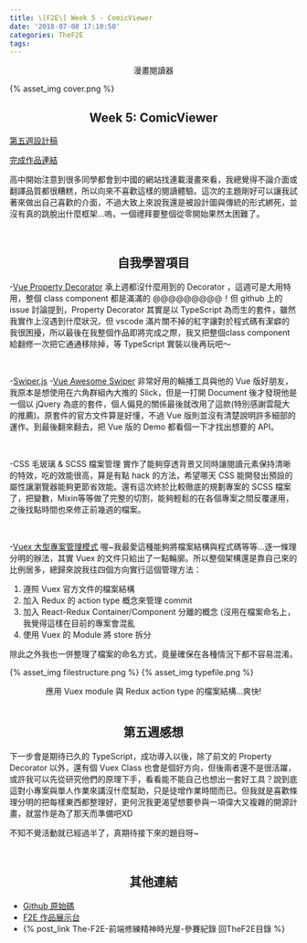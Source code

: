 ```yaml
---
title: \[F2E\] Week 5 - ComicViewer
date: '2018-07-08 17:10:50'
categories: TheF2E
tags:
---
```

<center>漫畫閱讀器</center>

<!-- more -->

{% asset_img cover.png %}

## <center>Week 5: ComicViewer</center>

[第五週設計稿](https://hexschool.github.io/THE_F2E_Design/week5-comic%20viewer/)

[完成作品連結](https://wizardgreen.github.io/hexSchool-TheF2E-Showcase/#/week5)

高中開始注意到很多同學都會到中國的網站找連載漫畫來看，我總覺得不論介面或翻譯品質都很糟糕，所以向來不喜歡這樣的閱讀體驗。這次的主題剛好可以讓我試著來做出自己喜歡的介面，不過大致上來說我還是被設計圖與傳統的形式綁死，並沒有真的跳脫出什麼框架...嗚，一個禮拜要整個從零開始果然太困難了。

<br />

## <center>自我學習項目</center>

-[Vue Property Decorator](https://github.com/kaorun343/vue-property-decorator)
承上週都沒什麼用到的 Decorator ，這週可是大用特用，整個 class component 都是滿滿的 @@@@@@@@@！但 github 上的 issue 討論提到，Property Decorator 其實是以 TypeScript 為而生的套件，雖然我實作上沒遇到什麼狀況，但 vscode 滿片關不掉的紅字讓對於程式碼有潔癖的我很困擾，所以最後在我整個作品即將完成之際，我又把整個class component給翻修一次把它通通移除掉，等 TypeScript 實裝以後再玩吧～

<br />

-[Swiper.js](http://idangero.us/swiper/)
-[Vue Awesome Swiper](https://github.com/surmon-china/vue-awesome-swiper)
非常好用的輪播工具與他的 Vue 版好朋友，我原本是想使用在六角群組內大推的 Slick，但是一打開 Document 後才發現他是一個以 jQuery 為底的套件，個人偏見的關係最後就改用了這款\(特別感謝雲龍大的推薦\)。原套件的官方文件算是好懂，不過 Vue 版則並沒有清楚說明許多細部的運作。到最後翻來翻去，把 Vue 版的 Demo 都看個一下才找出想要的 API。

<br />

-CSS 毛玻璃 & SCSS 檔案管理
實作了能夠穿透背景又同時讓閱讀元素保持清晰的特效，吃的效能很高，算是有點 hack 的方法，希望哪天 CSS 能開發出預設的屬性讓瀏覽器能夠更節省效能。還有這次終於比較徹底的規劃專案的 SCSS 檔案了，把變數，Mixin等等做了完整的切割，能夠輕鬆的在各個專案之間反覆運用，之後找點時間也來修正前幾週的檔案。

<br />

-[Vuex 大型專案管理模式](https://vuex.vuejs.org/guide/structure.html)
喔~我最愛這種能夠將檔案結構與程式碼等等...逐一條理分明的辦法，其實 Vuex 的文件只給出了一點輪廓。所以整個架構還是靠自己來的比例居多，總歸來說我往四個方向實行這個管理方法：
1. 遵照 Vuex 官方文件的檔案結構
2. 加入 Redux 的 action type 概念來管理 commit
3. 加入 React-Redux Container/Component 分離的概念 
  \(沒用在檔案命名上，我覺得這樣在目前的專案會混亂
4. 使用 Vuex 的 Module 將 store 拆分

除此之外我也一併整理了檔案的命名方式，竟量確保在各種情況下都不容易混淆。

{% asset_img filestructure.png %}
{% asset_img typefile.png %}
<center>應用 Vuex module 與 Redux action type 的檔案結構...爽快!</center>

<br />

## <center>第五週感想</center>
下一步會是期待已久的 TypeScript，成功導入以後，除了前文的 Property Decorator 以外，還有個 Vuex Class 也會是個好方向，但後兩者還不是很活躍，或許我可以先從研究他們的原理下手，看看能不能自己也想出一套好工具？說到底這對小專案與單人作業來講沒什麼幫助，只是徒增作業時間而已。但我就是喜歡條理分明的把每樣東西都整理好，更何況我更渴望想要參與一項偉大又複雜的開源計畫，就當作是為了那天而準備吧XD

不知不覺活動就已經過半了，真期待接下來的題目呀~

<br />

## <center>其他連結</center>
- [Github 原始碼](https://github.com/Wizardgreen/hexSchool-TheF2E-Showcase/)
- [F2E 作品展示台](https://wizardgreen.github.io/hexSchool-TheF2E-Showcase/#/)
- {% post_link The-F2E-前端修練精神時光屋-參賽紀錄 回TheF2E目錄 %}
